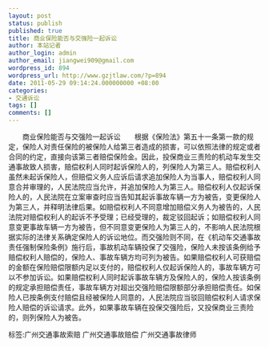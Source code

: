 ```yaml
---
layout: post
status: publish
published: true
title: 商业保险能否与交强险一起诉讼
author: 本站记者
author_login: admin
author_email: jiangwei909@gmail.com
wordpress_id: 894
wordpress_url: http://www.gzjtlaw.com/?p=894
date: 2011-05-29 09:14:24.000000000 +08:00
categories:
- 交通诉讼
tags: []
comments: []
---
```

　　商业保险能否与交强险一起诉讼　　根据《保险法》第五十一条第一款的规定，保险人对责任保险的被保险人给第三者造成的损害，可以依照法律的规定或者合同的约定，直接向该第三者赔偿保险金。因此，投保商业三责险的机动车发生交通事故致人损害，赔偿权利人同时起诉保险人的，列保险人为第三人。赔偿权利人虽然未起诉保险人，但赔偿义务人应诉后请求追加保险人为当事人，赔偿权利人同意合并审理的，人民法院应当允许，并追加保险人为第三人。赔偿权利人仅起诉保险人的，人民法院在立案审查时应当告知其起诉事故车辆一方为被告，变更保险人为第三人，并释明法律后果。如赔偿权利人不同意增加赔偿义务人为被告的，人民法院对赔偿权利人的起诉不予受理；已经受理的，裁定驳回起诉；如赔偿权利人同意变更事故车辆一方为被告，但不同意变更保险人为第三人的，不影响人民法院根据实际的法律关系确定保险人的诉讼地位。而交强险则不同，在《机动车交通事故责任强制保险条例》施行后，事故机动车辆投保了交强险，保险人未按该条例给予赔偿权利人赔偿的，保险人、事故车辆方均可列为被告。如果赔偿权利人可获赔偿的金额在保险赔偿限额内足以支付的，赔偿权利人仅起诉保险人的，事故车辆方可以不参加诉讼。如果赔偿权利人同时起诉事故车辆方及保险人的，保险人按该条例的规定承担赔偿责任，事故车辆方对超出交强险赔偿限额部分承担赔偿责任。如保险人已按条例支付赔偿且经被保险人同意的，人民法院应当驳回赔偿权利人请求保险人赔偿的诉讼请求。此外，如果事故车辆在投保交强险后，又投保商业三责险的，则列保险人为被告。 标签:广州交通事故索赔 广州交通事故赔偿 广州交通事故律师
